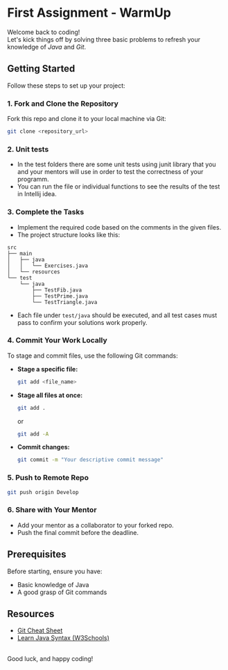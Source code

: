 # First Assignment - WarmUp

Welcome back to coding!  
Let's kick things off by solving three basic problems to refresh your knowledge of *Java* and *Git*.


## Getting Started

Follow these steps to set up your project:

### 1. Fork and Clone the Repository

Fork this repo and clone it to your local machine via Git:

```bash
git clone <repository_url>
```

### 2. Unit tests
- In the test folders there are some unit tests using junit library that you and your mentors will use in order to test the correctness of your programm.
- You can run the file or individual functions to see the results of the test in Intellij idea.

### 3. Complete the Tasks

- Implement the required code based on the comments in the given files.  
- The project structure looks like this:

```
src
├── main
│   ├── java
│   │   └── Exercises.java
│   └── resources
└── test
    └── java
        ├── TestFib.java
        ├── TestPrime.java
        └── TestTriangle.java
```

- Each file under `test/java` should be executed, and all test cases must pass to confirm your solutions work properly.

### 4. Commit Your Work Locally

To stage and commit files, use the following Git commands:  

- **Stage a specific file:**
  ```bash
  git add <file_name>
  ```

- **Stage all files at once:**
  ```bash
  git add .
  ```
  or
  ```bash
  git add -A
  ```

- **Commit changes:**  
  ```bash
  git commit -m "Your descriptive commit message"
  ```

### 5. Push to Remote Repo

```bash
git push origin Develop
```

### 6. Share with Your Mentor  

- Add your mentor as a collaborator to your forked repo.  
- Push the final commit before the deadline.


## Prerequisites

Before starting, ensure you have:  

- Basic knowledge of Java  
- A good grasp of Git commands  


## Resources  

- [Git Cheat Sheet](https://education.github.com/git-cheat-sheet-education.pdf)
- [Learn Java Syntax (W3Schools)](https://www.w3schools.com/java/default.asp)

<br />
Good luck, and happy coding!
